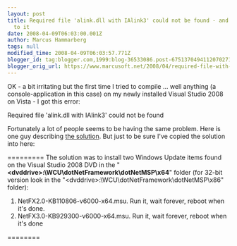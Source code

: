 ```yaml
---
layout: post
title: Required file 'alink.dll with IAlink3' could not be found - and the solution
  to it
date: 2008-04-09T06:03:00.001Z
author: Marcus Hammarberg
tags: null
modified_time: 2008-04-09T06:03:57.771Z
blogger_id: tag:blogger.com,1999:blog-36533086.post-6751370494112070271
blogger_orig_url: https://www.marcusoft.net/2008/04/required-file-with-ialink3-could-not-be.html
---
```



OK - a bit irritating but the first time I tried to compile ... well
anything (a console-application in this case) on my newly installed
Visual Studio 2008 on Vista - I got this error:

Required file 'alink.dll with IAlink3' could not be found

Fortunately a lot of people seems to be having the same problem. Here is
one guy describing <a
href="http://vladsnotes.hrybok.com/PermaLink,guid,c21d581f-9b92-41d8-8196-d8e4c05e7943.aspx"
target="_blank">the solution</a>. But just to be sure I've copied the
solution into here:

=========
The solution was to install two Windows Update items found on the Visual
Studio 2008 DVD in the
"**\<dvddrive\>:\WCU\dotNetFramework\dotNetMSP\x64**" folder (for 32-bit
version look in the "\<dvddrive\>:\WCU\dotNetFramework\dotNetMSP\x86"
folder):

1. NetFX2.0-KB110806-v6000-x64.msu. Run it, wait forever, reboot when
it's done.
2. NetFX3.0-KB929300-v6000-x64.msu. Run it, wait forever, reboot when
it's done

========

